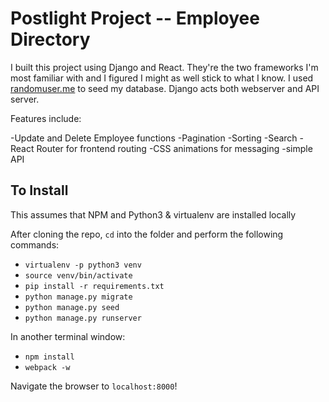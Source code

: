# Postlight Project -- Employee Directory

I built this project using Django and React. They're the two frameworks I'm most familiar with and I figured I might as well stick to what I know. I used [randomuser.me](randomuser.me) to seed my database. Django acts both webserver and API server.

Features include:

-Update and Delete Employee functions
-Pagination
-Sorting
-Search
-React Router for frontend routing
-CSS animations for messaging
-simple API

## To Install

This assumes that NPM and Python3 & virtualenv are installed locally

After cloning the repo, `cd` into the folder and perform the following commands:

- `virtualenv -p python3 venv`
- `source venv/bin/activate`
- `pip install -r requirements.txt`
- `python manage.py migrate`
- `python manage.py seed`
- `python manage.py runserver`

In another terminal window:

- `npm install`
- `webpack -w`

Navigate the browser to `localhost:8000`!